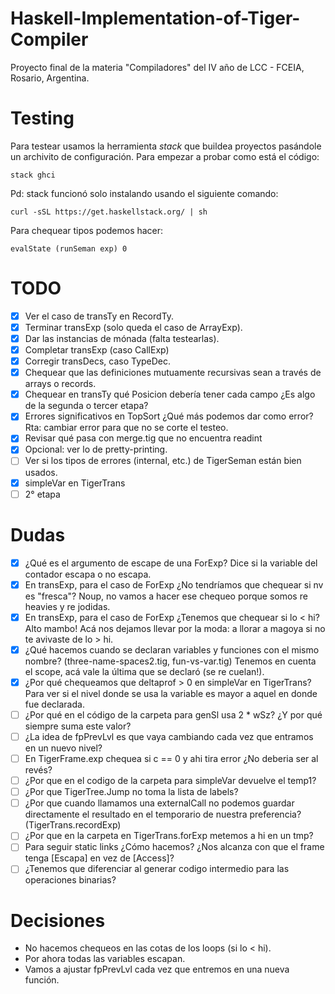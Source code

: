 # Haskell-Implementation-of-Tiger-Compiler

Proyecto final de la materia "Compiladores" del IV año de LCC - FCEIA, Rosario, Argentina.

# Testing

Para testear usamos la herramienta *stack* que buildea proyectos pasándole un archivito
de configuración. Para empezar a probar como está el código:

```
stack ghci
```

Pd: stack funcionó solo instalando usando el siguiente comando:

```
curl -sSL https://get.haskellstack.org/ | sh
```
Para chequear tipos podemos hacer:

```
evalState (runSeman exp) 0
```

# TODO

- [X] Ver el caso de transTy en RecordTy.
- [X] Terminar transExp (solo queda el caso de ArrayExp).
- [X] Dar las instancias de mónada (falta testearlas).
- [X] Completar transExp (caso CallExp)
- [X] Corregir transDecs, caso TypeDec.
- [X] Chequear que las definiciones mutuamente recursivas sean a través de arrays o records.
- [X] Chequear en transTy qué Posicion debería tener cada campo ¿Es algo de la segunda o tercer etapa?
- [X] Errores significativos en TopSort ¿Qué más podemos dar como error? Rta: cambiar error para que 
      no se corte el testeo.
- [X] Revisar qué pasa con merge.tig que no encuentra readint
- [X] Opcional: ver lo de pretty-printing.
- [ ] Ver si los tipos de errores (internal, etc.) de TigerSeman están bien usados.
- [X] simpleVar en TigerTrans
- [ ] 2° etapa

# Dudas

- [X] ¿Qué es el argumento de escape de una ForExp?
      Dice si la variable del contador escapa o no escapa.
- [X] En transExp, para el caso de ForExp ¿No tendríamos que chequear si nv es "fresca"?
      Noup, no vamos a hacer ese chequeo porque somos re heavies y re jodidas.
- [X] En transExp, para el caso de ForExp ¿Tenemos que chequear si lo < hi? Alto mambo!
      Acá nos dejamos llevar por la moda: a llorar a magoya si no te avivaste de lo > hi.
- [X] ¿Qué hacemos cuando se declaran variables y funciones con el mismo nombre? (three-name-spaces2.tig, fun-vs-var.tig)
      Tenemos en cuenta el scope, acá vale la última que se declaró (se re cuelan!).
- [X] ¿Por qué chequeamos que deltaprof > 0 en simpleVar en TigerTrans?
      Para ver si el nivel donde se usa la variable es mayor a aquel en donde fue declarada.
- [ ] ¿Por qué en el código de la carpeta para genSl usa 2 * wSz? ¿Y por qué siempre suma este valor?
- [ ] ¿La idea de fpPrevLvl es que vaya cambiando cada vez que entramos en un nuevo nivel?
- [ ] En TigerFrame.exp chequea si c == 0 y ahi tira error ¿No deberia ser al revés?
- [ ] ¿Por que en el codigo de la carpeta para simpleVar devuelve el temp1?
- [ ] ¿Por que TigerTree.Jump no toma la lista de labels?
- [ ] ¿Por que cuando llamamos una externalCall no podemos guardar directamente el resultado
       en el temporario de nuestra preferencia? (TigerTrans.recordExp)
- [ ] ¿Por que en la carpeta en TigerTrans.forExp metemos a hi en un tmp?
- [ ] Para seguir static links ¿Cómo hacemos? ¿Nos alcanza con que el frame tenga
      [Escapa] en vez de [Access]?
- [ ] ¿Tenemos que diferenciar al generar codigo intermedio para las operaciones binarias?

# Decisiones
- No hacemos chequeos en las cotas de los loops (si lo < hi).
- Por ahora todas las variables escapan.
- Vamos a ajustar fpPrevLvl cada vez que entremos en una nueva función.
